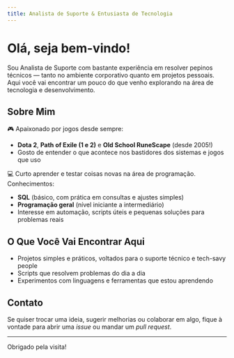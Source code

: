 ```yaml
---
title: Analista de Suporte & Entusiasta de Tecnologia
---
```


# Olá, seja bem-vindo!

Sou Analista de Suporte com bastante experiência em resolver pepinos técnicos — tanto no ambiente corporativo quanto em projetos pessoais. Aqui você vai encontrar um pouco do que venho explorando na área de tecnologia e desenvolvimento.

## Sobre Mim

🎮 Apaixonado por jogos desde sempre:
- **Dota 2**, **Path of Exile (1 e 2)** e **Old School RuneScape** (desde 2005!)
- Gosto de entender o que acontece nos bastidores dos sistemas e jogos que uso

💻 Curto aprender e testar coisas novas na área de programação.  
Conhecimentos:
- **SQL** (básico, com prática em consultas e ajustes simples)
- **Programação geral** (nível iniciante a intermediário)
- Interesse em automação, scripts úteis e pequenas soluções para problemas reais

## O Que Você Vai Encontrar Aqui

- Projetos simples e práticos, voltados para o suporte técnico e tech-savy people
- Scripts que resolvem problemas do dia a dia
- Experimentos com linguagens e ferramentas que estou aprendendo

## Contato

Se quiser trocar uma ideia, sugerir melhorias ou colaborar em algo, fique à vontade para abrir uma *issue* ou mandar um *pull request*.

---

Obrigado pela visita!
